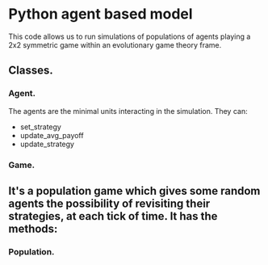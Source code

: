 # Python agent based model

This code allows us to run simulations of populations of agents playing a 2x2 symmetric game within an evolutionary
game theory frame.

## Classes.
### Agent.
The agents are the minimal units interacting in the simulation. They can:
- set_strategy
- update_avg_payoff
- update_strategy

### Game.
It's a population game which gives some random agents the possibility of revisiting their strategies, at each tick of
time.
It has the methods:
-
 

### Population.


 